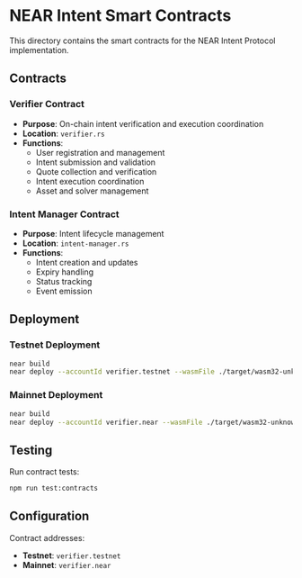# NEAR Intent Smart Contracts

This directory contains the smart contracts for the NEAR Intent Protocol implementation.

## Contracts

### Verifier Contract
- **Purpose**: On-chain intent verification and execution coordination
- **Location**: `verifier.rs`
- **Functions**:
  - User registration and management
  - Intent submission and validation
  - Quote collection and verification
  - Intent execution coordination
  - Asset and solver management

### Intent Manager Contract
- **Purpose**: Intent lifecycle management
- **Location**: `intent-manager.rs`
- **Functions**:
  - Intent creation and updates
  - Expiry handling
  - Status tracking
  - Event emission

## Deployment

### Testnet Deployment
```bash
near build
near deploy --accountId verifier.testnet --wasmFile ./target/wasm32-unknown-unknown/release/verifier.wasm
```

### Mainnet Deployment
```bash
near build
near deploy --accountId verifier.near --wasmFile ./target/wasm32-unknown-unknown/release/verifier.wasm
```

## Testing

Run contract tests:
```bash
npm run test:contracts
```

## Configuration

Contract addresses:
- **Testnet**: `verifier.testnet`
- **Mainnet**: `verifier.near`
